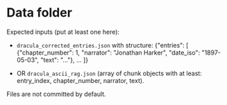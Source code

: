 # Data folder

Expected inputs (put at least one here):

- `dracula_corrected_entries.json` with structure:
  {"entries": [
    {"chapter_number": 1, "narrator": "Jonathan Harker", "date_iso": "1897-05-03", "text": "..."},
    ...
  ]}

- OR `dracula_ascii_rag.json` (array of chunk objects with at least: entry_index, chapter_number, narrator, text).

Files are not committed by default.
